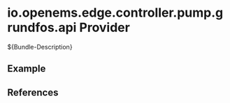 # io.openems.edge.controller.pump.grundfos.api Provider

${Bundle-Description}

## Example

## References

